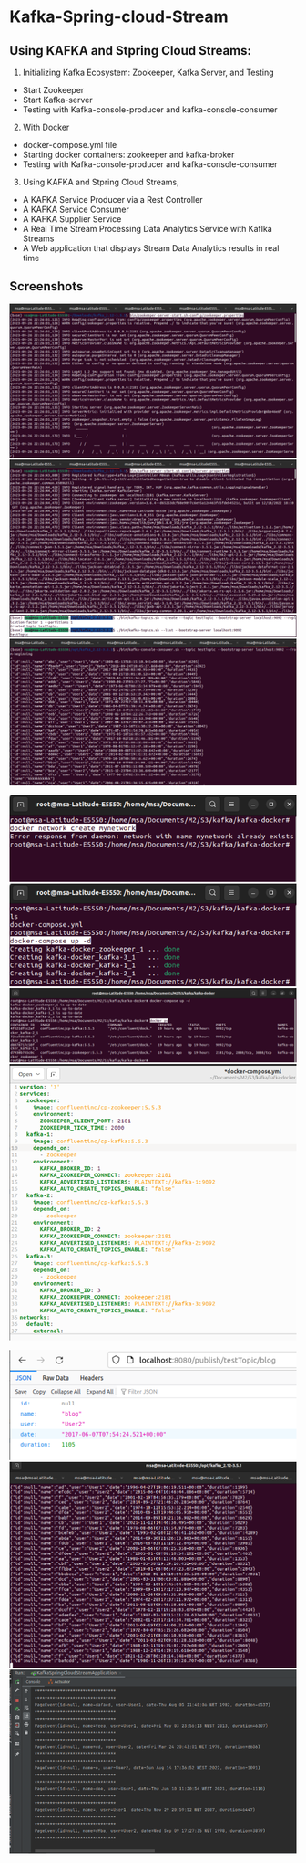 # Kafka-Spring-cloud-Stream

## Using KAFKA and Stpring Cloud Streams:
1) Initializing Kafka Ecosystem: Zookeeper, Kafka Server, and Testing
- Start Zookeeper
- Start Kafka-server
- Testing with Kafka-console-producer and kafka-console-consumer

2) With Docker
- docker-compose.yml file
 - Starting docker containers: zookeeper and kafka-broker
 - Testing with Kafka-console-producer and kafka-console-consumer
3) Using KAFKA and Stpring Cloud Streams,
- A KAFKA Service Producer via a Rest Controller
- A KAFKA Service Consumer
- A KAFKA Supplier Service
- A Real Time Stream Processing Data Analytics Service with Kaflka Streams
- A Web application that displays Stream Data Analytics results in real time
## Screenshots
![Image](screens/01.png)
![Image](screens/02.png)
![Image](screens/03.png)
![Image](screens/04.png)

![Image](screens/11.png)
![Image](screens/12.png)
![Image](screens/13.png)
![Image](screens/14.png)

![Image](screens/1.png)
![Image](screens/2.png)
![Image](screens/3.png)

